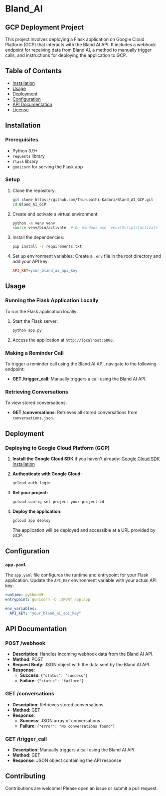 # Bland_AI
## GCP Deployment Project

This project involves deploying a Flask application on Google Cloud Platform (GCP) that interacts with the Bland AI API. It includes a webhook endpoint for receiving data from Bland AI, a method to manually trigger calls, and instructions for deploying the application to GCP.

## Table of Contents

- [Installation](#installation)
- [Usage](#usage)
- [Deployment](#deployment)
- [Configuration](#configuration)
- [API Documentation](#api-documentation)
- [License](#license)

## Installation

### Prerequisites

- Python 3.9+
- `requests` library
- `flask` library
- `gunicorn` for serving the Flask app

### Setup

1. Clone the repository:
    ```sh
    git clone https://github.com/Thirupathi-Kadari/Bland_AI_GCP.git
    cd Bland_AI_GCP
    ```

2. Create and activate a virtual environment:
    ```sh
    python -m venv venv
    source venv/bin/activate  # On Windows use `venv\Scripts\activate`
    ```

3. Install the dependencies:
    ```sh
    pip install -r requirements.txt
    ```

4. Set up environment variables:
    Create a `.env` file in the root directory and add your API key:
    ```ini
    API_KEY=your_bland_ai_api_key
    ```

## Usage

### Running the Flask Application Locally

To run the Flask application locally:
1. Start the Flask server:
    ```sh
    python app.py
    ```

2. Access the application at `http://localhost:5000`.

### Making a Reminder Call

To trigger a reminder call using the Bland AI API, navigate to the following endpoint:
- **GET /trigger_call**: Manually triggers a call using the Bland AI API.

### Retrieving Conversations

To view stored conversations:
- **GET /conversations**: Retrieves all stored conversations from `conversations.json`.

## Deployment

### Deploying to Google Cloud Platform (GCP)

1. **Install the Google Cloud SDK** if you haven't already: [Google Cloud SDK Installation](https://cloud.google.com/sdk/docs/install)

2. **Authenticate with Google Cloud:**
    ```sh
    gcloud auth login
    ```

3. **Set your project:**
    ```sh
    gcloud config set project your-project-id
    ```

4. **Deploy the application:**
    ```sh
    gcloud app deploy
    ```

   The application will be deployed and accessible at a URL provided by GCP.

## Configuration

### `app.yaml`

The `app.yaml` file configures the runtime and entrypoint for your Flask application. Update the `API_KEY` environment variable with your actual API key:
```yaml
runtime: python39
entrypoint: gunicorn -b :$PORT app:app

env_variables:
  API_KEY: "your_bland_ai_api_key"
```
## API Documentation

### POST /webhook

- **Description**: Handles incoming webhook data from the Bland AI API.
- **Method**: POST
- **Request Body**: JSON object with the data sent by the Bland AI API.
- **Response**: 
    - **Success**: `{"status": "success"}`
    - **Failure**: `{"status": "failure"}`

### GET /conversations

- **Description**: Retrieves stored conversations.
- **Method**: GET
- **Response**: 
    - **Success**: JSON array of conversations
    - **Failure**: `{"error": "No conversations found"}`

### GET /trigger_call

- **Description**: Manually triggers a call using the Bland AI API.
- **Method**: GET
- **Response**: JSON object containing the API response

## Contributing

Contributions are welcome! Please open an issue or submit a pull request.
